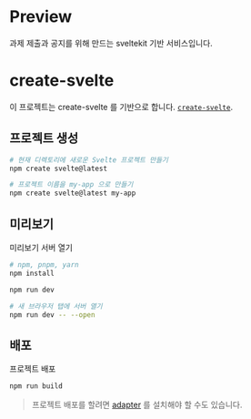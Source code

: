 # Preview

과제 제출과 공지를 위해 만드는 sveltekit 기반 서비스입니다.

# create-svelte

이 프로젝트는 create-svelte 를 기반으로 합니다. [`create-svelte`](https://github.com/sveltejs/kit/tree/master/packages/create-svelte).

## 프로젝트 생성

```bash
# 현재 디렉토리에 새로운 Svelte 프로젝트 만들기
npm create svelte@latest

# 프로젝트 이름을 my-app 으로 만들기
npm create svelte@latest my-app
```

## 미리보기

미리보기 서버 열기

```bash
# npm, pnpm, yarn
npm install

npm run dev

# 새 브라우저 탭에 서버 열기
npm run dev -- --open
```

## 배포

프로젝트 배포

```bash
npm run build
```

> 프로젝트 배포를 할려면 [adapter](https://kit.svelte.dev/docs/adapters) 를 설치해야 할 수도 있습니다.
